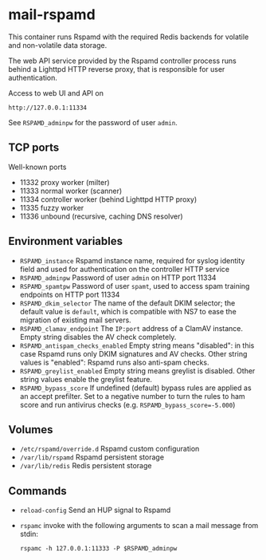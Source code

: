 # mail-rspamd

This container runs Rspamd with the required Redis backends for volatile
and non-volatile data storage.

The web API service provided by the Rspamd controller process runs behind
a Lighttpd HTTP reverse proxy, that is responsible for user
authentication.

Access to web UI and API on

    http://127.0.0.1:11334

See `RSPAMD_adminpw` for the password of user `admin`.

## TCP ports

Well-known ports

- 11332 proxy worker (milter)
- 11333 normal worker (scanner)
- 11334 controller worker (behind Lighttpd HTTP proxy)
- 11335 fuzzy worker
- 11336 unbound (recursive, caching DNS resolver)

## Environment variables

- `RSPAMD_instance` Rspamd instance name, required for syslog identity
  field and used for authentication on the controller HTTP service
- `RSPAMD_adminpw` Password of user `admin` on HTTP port 11334
- `RSPAMD_spamtpw` Password of user `spamt`, used to access spam training
  endpoints on HTTP port 11334
- `RSPAMD_dkim_selector` The name of the default DKIM selector; the
  default value is `default`, which is compatible with NS7 to ease the
  migration of existing mail servers.
- `RSPAMD_clamav_endpoint` The `IP:port` address of a ClamAV instance.
  Empty string disables the AV check completely.
- `RSPAMD_antispam_checks_enabled` Empty string means "disabled": in this
  case Rspamd runs only DKIM signatures and AV checks. Other string values
  is "enabled": Rspamd runs also anti-spam checks.
- `RSPAMD_greylist_enabled` Empty string means greylist is disabled. Other
  string values enable the greylist feature.
- `RSPAMD_bypass_score` If undefined (default) bypass rules are applied as
  an accept prefilter. Set to a negative number to turn the rules to ham
  score and run antivirus checks (e.g. `RSPAMD_bypass_score=-5.000`)
## Volumes

- `/etc/rspamd/override.d` Rspamd custom configuration
- `/var/lib/rspamd` Rspamd persistent storage
- `/var/lib/redis` Redis persistent storage

## Commands

- `reload-config` Send an HUP signal to Rspamd
- `rspamc` invoke with the following arguments to scan a mail message from stdin:

      rspamc -h 127.0.0.1:11333 -P $RSPAMD_adminpw
